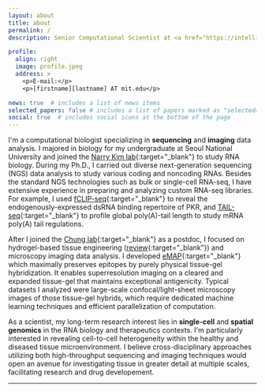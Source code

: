 ```yaml
---
layout: about
title: about
permalink: /
description: Senior Computational Scientist at <a href="https://intelliatx.com" target="_blank">Intellia Therapeutics</a>

profile:
  align: right
  image: profile.jpeg
  address: >
    <p>E-mail:</p>
    <p>[firstname][lastname] AT mit.edu</p>

news: true  # includes a list of news items
selected_papers: false # includes a list of papers marked as "selected={true}"
social: true  # includes social icons at the bottom of the page
---
```


I'm a computational biologist specializing in **sequencing** and **imaging** data analysis. I majored in biology for my undergraduate at Seoul National University and joined the [Narry Kim lab](https://narrykim.org){:target="_blank"} to study RNA biology.
During my Ph.D., I carried out diverse next-generation sequencing (NGS) data analysis to study various coding and noncoding RNAs.
Besides the standard NGS technologies such as bulk or single-cell RNA-seq, I have extensive experience in preparing and analyzing custom RNA-seq libraries. For example, I used [fCLIP-seq](https://www.sciencedirect.com/science/article/abs/pii/S1046202318300641?via%3Dihub){:target="_blank"} to reveal the endogenously-expressed dsRNA binding repertoire of PKR, and [TAIL-seq](https://www.illumina.com/science/sequencing-method-explorer/kits-and-arrays/tail-seq.html){:target="_blank"} to profile global poly(A)-tail length to study mRNA poly(A) tail regulations.

After I joined the [Chung lab](https://chunglab.org){:target="_blank"} as a postdoc, I focused on hydrogel-based tissue engineering ([review](https://www.nature.com/articles/s41583-019-0250-1){:target="_blank"}) and microscopy imaging data analysis. I developed [eMAP](https://science.org/doi/10.1126/sciadv.abf6589){:target="_blank"} which maximally preserves epitopes by purely physical tissue-gel hybridization. It enables superresolution imaging on a cleared and expanded tissue-gel that maintains exceptional antigenicity. Typical datasets I analyzed were large-scale confocal/light-sheet microscopy images of those tissue-gel hybrids, which require dedicated machine learning techniques and efficient parallelization of computation.

As a scientist, my long-term research interest lies in **single-cell** and **spatial genomics** in the RNA biology and therapeutics contexts. I'm particularly interested in revealing cell-to-cell heterogeneity within the healthy and diseased tissue microenvironment. I believe cross-disciplinary approaches utilizing both high-throughput sequencing and imaging techniques would open an avenue for investigating tissue in greater detail at multiple scales, facilitating research and drug developement.

---
